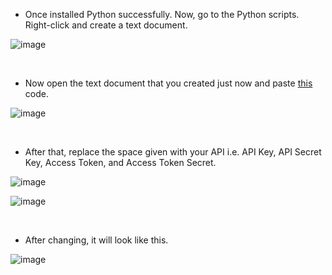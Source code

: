 - Once installed Python successfully. Now, go to the Python scripts. Right-click and create a text document.

![image](https://user-images.githubusercontent.com/74541810/137192160-6095d35d-1ec3-4ef8-8b83-882fd28ccef4.png)

<br />

- Now open the text document that you created just now and paste [this](simple-tweet-without-any-media.py) code.

![image](https://user-images.githubusercontent.com/74541810/137192668-b62effa6-faae-4053-a77e-f5796f172a9c.png)

<br />

- After that, replace the space given with your API i.e. API Key, API Secret Key, Access Token, and Access Token Secret.

![image](https://user-images.githubusercontent.com/74541810/137193085-af07af00-053f-48f8-a37d-80d5dbd1b0c6.png)

![image](https://user-images.githubusercontent.com/74541810/137193215-2f49c32c-cc6a-4a68-9da4-fe87a767ce51.png)

<br />

- After changing, it will look like this.

![image](https://user-images.githubusercontent.com/74541810/137193585-4d0e5e2f-6ea1-4fbd-a95d-d13ccab676bd.png)
